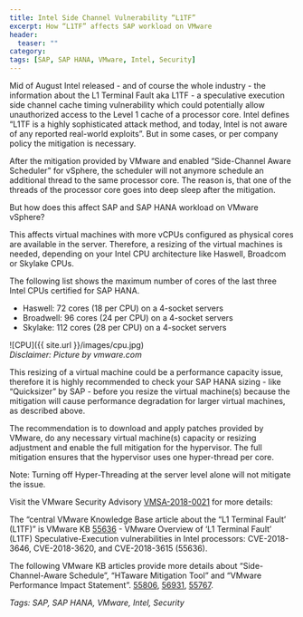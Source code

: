 ```yaml
---
title: Intel Side Channel Vulnerability “L1TF”
excerpt: How “L1TF” affects SAP workload on VMware
header:
  teaser: ""
category:
tags: [SAP, SAP HANA, VMware, Intel, Security]
---
```


Mid of August Intel released - and of course the whole industry - the information about the L1 Terminal Fault aka L1TF - a speculative execution side channel cache timing vulnerability which could potentially allow unauthorized access to the Level 1 cache of a processor core. Intel defines “L1TF is a highly sophisticated attack method, and today, Intel is not aware of any reported real-world exploits”. But in some cases, or per company policy the mitigation is necessary.

After the mitigation provided by VMware and enabled “Side-Channel Aware Scheduler” for vSphere, the scheduler will not anymore schedule an additional thread to the same processor core. The reason is, that one of the threads of the processor core goes into deep sleep after the mitigation.

But how does this affect SAP and SAP HANA workload on VMware vSphere?

This affects virtual machines with more vCPUs configured as physical cores are available in the server. Therefore, a resizing of the virtual machines is needed, depending on your Intel CPU architecture like Haswell, Broadcom or Skylake CPUs.

The following list shows the maximum number of cores of the last three Intel CPUs certified for SAP HANA.

* Haswell:    72 cores (18 per CPU) on a 4-socket servers
* Broadwell:  96 cores (24 per CPU) on a 4-socket servers
* Skylake:   112 cores (28 per CPU) on a 4-socket servers

![CPU]({{ site.url }}/images/cpu.jpg)  
*Disclaimer: Picture by vmware.com*

This resizing of a virtual machine could be a performance capacity issue, therefore it is highly recommended to check your SAP HANA sizing - like “Quicksizer” by SAP - before you resize the virtual machine(s) because the mitigation will cause performance degradation for larger virtual machines, as described above.

The recommendation is to download and apply patches provided by VMware, do any necessary virtual machine(s) capacity or resizing adjustment and enable the full mitigation for the hypervisor. The full mitigation ensures that the hypervisor uses one hyper-thread per core.

Note: Turning off Hyper-Threading at the server level alone will not mitigate the issue.

Visit the VMware Security Advisory [VMSA-2018-0021](https://www.vmware.com/security/advisories/VMSA-2018-0021.html) for more details:

The “central VMware Knowledge Base article about the “L1 Terminal Fault’ (L1TF)” is VMware KB [55636](https://kb.vmware.com/s/article/55636) - VMware Overview of ‘L1 Terminal Fault’ (L1TF) Speculative-Execution vulnerabilities in Intel processors: CVE-2018-3646, CVE-2018-3620, and CVE-2018-3615 (55636).

The following VMware KB articles provide more details about “Side-Channel-Aware Schedule”, “HTaware Mitigation Tool” and “VMware Performance Impact Statement”.
[55806](https://kb.vmware.com/s/article/55806), [56931](https://kb.vmware.com/s/article/55806), [55767](https://kb.vmware.com/s/article/55806).

*Tags: SAP, SAP HANA, VMware, Intel, Security*
